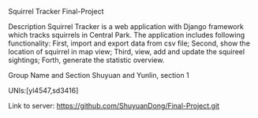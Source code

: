 Squirrel Tracker  Final-Project

Description
Squirrel Tracker is a web application with Django framework which tracks squirrels in Central Park. The application includes following functionality: First, import and export data from csv file; Second, show the location of squirrel in map view; Third, view, add and update the squireel sightings; Forth, generate the statistic overview. 


Group Name and Section
Shuyuan and Yunlin, section 1

UNIs:[yl4547,sd3416]

Link to server: https://github.com/ShuyuanDong/Final-Project.git


